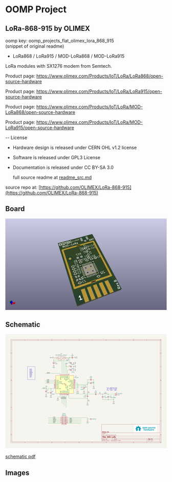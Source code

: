 # OOMP Project  
## LoRa-868-915  by OLIMEX  
  
oomp key: oomp_projects_flat_olimex_lora_868_915  
(snippet of original readme)  
  
- LoRa868 / LoRa915 / MOD-LoRa868 / MOD-LoRa915  
  
LoRa modules with SX1276 modem from Semtech.  
  
Product page: https://www.olimex.com/Products/IoT/LoRa/LoRa868/open-source-hardware  
  
Product page: https://www.olimex.com/Products/IoT/LoRa/LoRa915/open-source-hardware  
  
Product page: https://www.olimex.com/Products/IoT/LoRa/MOD-LoRa868/open-source-hardware  
  
Product page: https://www.olimex.com/Products/IoT/LoRa/MOD-LoRa915/open-source-hardware  
  
  
-- License  
* Hardware design is released under CERN OHL v1.2 license  
* Software is released under GPL3 License  
* Documentation is released under CC BY-SA 3.0  
  
  
  full source readme at [readme_src.md](readme_src.md)  
  
source repo at: [https://github.com/OLIMEX/LoRa-868-915](https://github.com/OLIMEX/LoRa-868-915)  
## Board  
  
[![working_3d.png](working_3d_600.png)](working_3d.png)  
## Schematic  
  
[![working_schematic.png](working_schematic_600.png)](working_schematic.png)  
  
[schematic pdf](working_schematic.pdf)  
## Images  
